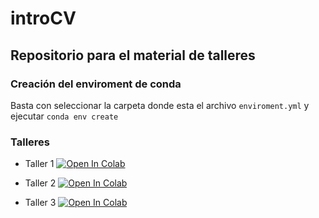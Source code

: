 # introCV
## Repositorio para el material de talleres

### Creación del enviroment de conda
Basta con seleccionar la carpeta donde esta el archivo `enviroment.yml` y ejecutar 
`conda env create`

### Talleres

- Taller 1 [![Open In Colab](https://colab.research.google.com/assets/colab-badge.svg)](https://colab.research.google.com/github/santialferez/introCV/blob/main/S4/Taller%201.ipynb)

- Taller 2 [![Open In Colab](https://colab.research.google.com/assets/colab-badge.svg)](https://colab.research.google.com/github/santialferez/introCV/blob/main/S7_taller/Taller2.ipynb)

- Taller 3 [![Open In Colab](https://colab.research.google.com/assets/colab-badge.svg)](https://colab.research.google.com/github/santialferez/introCV/blob/main/S11_taller/Taller-Morfologia-Segmentacion1.ipynb)
